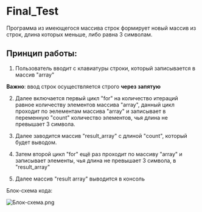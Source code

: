 # Final_Test
Программа из имеющегося массива строк формирует новый массив из строк, длина которых меньше, либо равна 3 символам.

## Принцип работы:
1. Пользователь вводит с клавиатуры строки, который записывается в массив "array"

**Важно**: ввод строк осуществляется строго **через запятую**

2. Далее включается первый цикл "for" на количество итераций равное количеству элементов массива "array", данный цикл проходит по эелементам массива "array" и записывает в переменную "count" количество элементов, чья длина не превышает 3 символа.

3. Далее заводится массив "result_array" с длиной "count", который будет выводом.

4. Затем второй цикл "for" ещё раз проходит по массиву "array" и записывает элементы, чья длина не превышает 3 символа, в "result_array"

5. Далее массив "result array" выводится в консоль

Блок-схема кода:

![Блок-схема.png](Блок-схема.png)